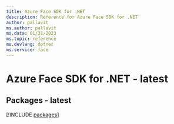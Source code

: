 ```yaml
---
title: Azure Face SDK for .NET
description: Reference for Azure Face SDK for .NET
author: pallavit
ms.author: pallavit
ms.data: 01/31/2023
ms.topic: reference
ms.devlang: dotnet
ms.service: face
---
```

# Azure Face SDK for .NET - latest
## Packages - latest
[!INCLUDE [packages](face-index.md)]